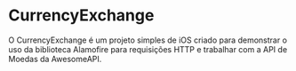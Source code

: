 # CurrencyExchange
O CurrencyExchange é um projeto simples de iOS criado para demonstrar o uso da biblioteca Alamofire para requisições HTTP e trabalhar com a API de Moedas da AwesomeAPI.

